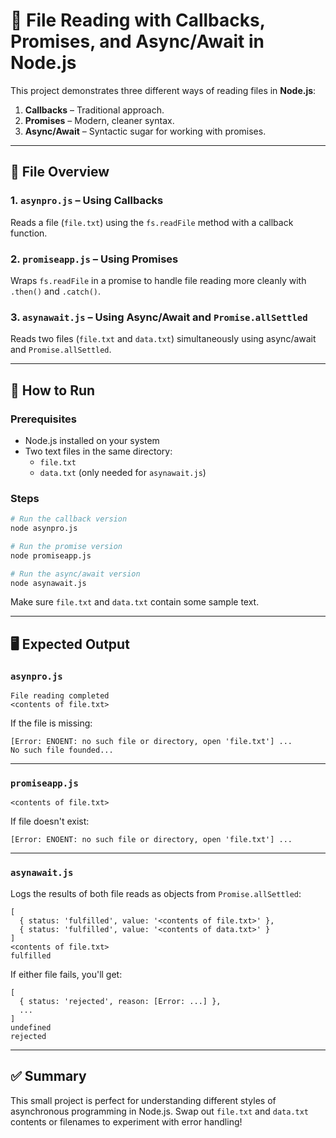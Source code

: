 
# 📁 File Reading with Callbacks, Promises, and Async/Await in Node.js

This project demonstrates three different ways of reading files in **Node.js**:

1. **Callbacks** – Traditional approach.
2. **Promises** – Modern, cleaner syntax.
3. **Async/Await** – Syntactic sugar for working with promises.

---

## 📄 File Overview

### 1. `asynpro.js` – Using Callbacks
Reads a file (`file.txt`) using the `fs.readFile` method with a callback function.

### 2. `promiseapp.js` – Using Promises
Wraps `fs.readFile` in a promise to handle file reading more cleanly with `.then()` and `.catch()`.

### 3. `asynawait.js` – Using Async/Await and `Promise.allSettled`
Reads two files (`file.txt` and `data.txt`) simultaneously using async/await and `Promise.allSettled`.

---

## 🚀 How to Run

### Prerequisites
- Node.js installed on your system
- Two text files in the same directory:
  - `file.txt`
  - `data.txt` (only needed for `asynawait.js`)

### Steps

```bash
# Run the callback version
node asynpro.js

# Run the promise version
node promiseapp.js

# Run the async/await version
node asynawait.js
```

Make sure `file.txt` and `data.txt` contain some sample text.

---

## 🖥️ Expected Output

### `asynpro.js`
```
File reading completed
<contents of file.txt>
```

If the file is missing:
```
[Error: ENOENT: no such file or directory, open 'file.txt'] ...
No such file founded...
```

---

### `promiseapp.js`
```
<contents of file.txt>
```

If file doesn't exist:
```
[Error: ENOENT: no such file or directory, open 'file.txt'] ...
```

---

### `asynawait.js`
Logs the results of both file reads as objects from `Promise.allSettled`:
```
[
  { status: 'fulfilled', value: '<contents of file.txt>' },
  { status: 'fulfilled', value: '<contents of data.txt>' }
]
<contents of file.txt>
fulfilled
```

If either file fails, you'll get:
```
[
  { status: 'rejected', reason: [Error: ...] },
  ...
]
undefined
rejected
```

---

## ✅ Summary

This small project is perfect for understanding different styles of asynchronous programming in Node.js. Swap out `file.txt` and `data.txt` contents or filenames to experiment with error handling!
